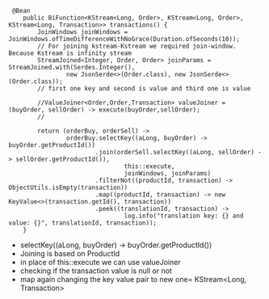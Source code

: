 ````
 @Bean
    public BiFunction<KStream<Long, Order>, KStream<Long, Order>, KStream<Long, Transaction>> transactions() {
        JoinWindows joinWindows = JoinWindows.ofTimeDifferenceWithNoGrace(Duration.ofSeconds(10));
        // For joining kstream-Kstream we required join-window. Because Kstream is infinity stream
        StreamJoined<Integer, Order, Order> joinParams = StreamJoined.with(Serdes.Integer(),
                new JsonSerde<>(Order.class), new JsonSerde<>(Order.class));
        // first one key and second is value and third one is value

        //ValueJoiner<Order,Order,Transaction> valueJoiner = (buyOrder, sellOrder) -> execute(buyOrder,sellOrder);
        //

        return (orderBuy, orderSell) ->
                orderBuy.selectKey((aLong, buyOrder) -> buyOrder.getProductId())
                        .join(orderSell.selectKey((aLong, sellOrder) -> sellOrder.getProductId()),
                                this::execute,
                                joinWindows, joinParams)
                        .filterNot((productId, transaction) -> ObjectUtils.isEmpty(transaction))
                        .map((productId, transaction) -> new KeyValue<>(transaction.getId(), transaction))
                        .peek((translationId, transaction) ->
                                log.info("translation key: {} and value: {}", translationId, transaction));
    }
````
- selectKey((aLong, buyOrder) -> buyOrder.getProductId()) 
- Joining is based on ProductId
- in place of this::execute we can use valueJoiner
- checking if the transaction value is null or not
- map again changing the key value pair to new one= KStream<Long, Transaction>